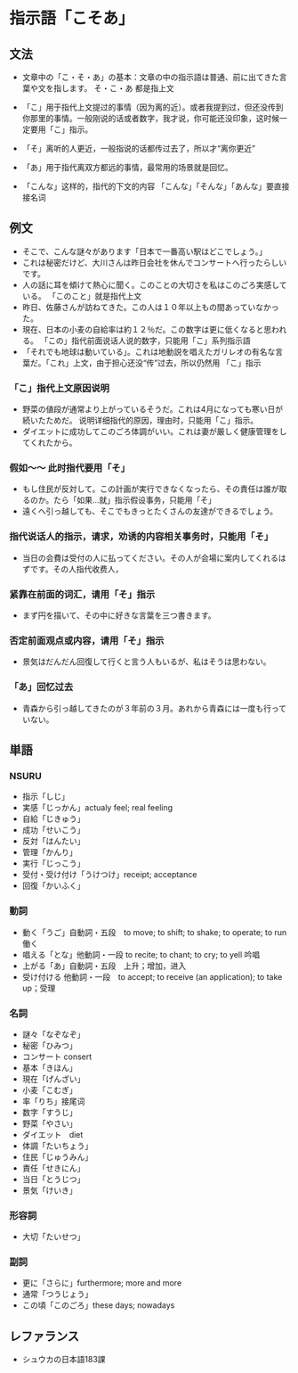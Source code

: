 # 指示語「こそあ」

## 文法

- 文章中の「こ・そ・あ」の基本：文章の中の指示語は普通、前に出てきた言葉や文を指します。 そ・こ・あ 都是指上文
- 「こ」用于指代上文提过的事情（因为离的近）。或者我提到过，但还没传到你那里的事情。一般刚说的话或者数字，我才说，你可能还没印象，这时候一定要用「こ」指示。
- 「そ」离听的人更近，一般指说的话都传过去了，所以才“离你更近”
- 「あ」用于指代离双方都远的事情，最常用的场景就是回忆。

- 「こんな」这样的，指代的下文的内容 「こんな」「そんな」「あんな」要直接接名词

## 例文

- そこで、こんな謎々があります「日本で一番高い駅はどこでしょう。」
- これは秘密だけど、大川さんは昨日会社を休んでコンサートへ行ったらしいです。
- 人の話に耳を傾けて熱心に聞く。このことの大切さを私はこのごろ実感している。 「このこと」就是指代上文
- 昨日、佐藤さんが訪ねてきた。この人は１０年以上もの間あっていなかった。
- 現在、日本の小麦の自給率は約１２％だ。この数字は更に低くなると思われる。 「この」指代前面说话人说的数字，只能用「こ」系列指示語
- 「それでも地球は動いている」。これは地動説を唱えたガリレオの有名な言葉だ。「これ」上文，由于担心还没“传”过去，所以仍然用 「こ」指示

### 「こ」指代上文原因说明

- 野菜の値段が通常より上がっているそうだ。これは4月になっても寒い日が続いたためだ。 说明详细指代的原因，理由时，只能用「こ」指示。
- ダイエットに成功してこのごろ体調がいい。これは妻が厳しく健康管理をしてくれたから。

### 假如～～ 此时指代要用「そ」

- もし住民が反対して。この計画が実行できなくなったら、その責任は誰が取るのか。たら「如果...就」指示假设事务，只能用「そ」
- 遠くへ引っ越しても、そこでもきっとたくさんの友達ができるでしょう。

### 指代说话人的指示，请求，劝诱的内容相关事务时，只能用「そ」

- 当日の会費は受付の人に払ってください。その人が会場に案内してくれるはずです。その人指代收费人，

### 紧靠在前面的词汇，请用「そ」指示

- まず円を描いて、その中に好きな言葉を三つ書きます。

### 否定前面观点或内容，请用「そ」指示

- 景気はだんだん回復して行くと言う人もいるが、私はそうは思わない。

### 「あ」回忆过去

- 青森から引っ越してきたのが３年前の３月。あれから青森には一度も行っていない。

## 単語

### NSURU

- 指示「しじ」
- 実感「じっかん」actualy feel; real feeling
- 自給「じきゅう」
- 成功「せいこう」
- 反対「はんたい」
- 管理「かんり」
- 実行「じっこう」
- 受付・受け付け「うけつけ」receipt; acceptance​
- 回復「かいふく」

### 動詞

- 動く「うご」自動詞・五段　to move; to shift; to shake; to operate; to run　働く
- 唱える「とな」他動詞・一段 to recite; to chant; to cry; to yell 吟唱
- 上がる「あ」自動詞・五段　上升；增加，进入
- 受け付ける 他動詞・一段　to accept; to receive (an application); to take up；受理

### 名詞

- 謎々「なぞなぞ」
- 秘密「ひみつ」
- コンサート consert
- 基本「きほん」
- 現在「げんざい」
- 小麦「こむぎ」
- 率「りち」接尾词
- 数字「すうじ」
- 野菜「やさい」
- ダイエット　diet
- 体調「たいちょう」
- 住民「じゅうみん」
- 責任「せきにん」
- 当日「とうじつ」
- 景気「けいき」

### 形容詞

- 大切「たいせつ」

### 副詞

- 更に「さらに」furthermore; more and more
- 通常「つうじょう」
- この頃「このごろ」these days; nowadays

## レファランス

- シュウカの日本語183課
